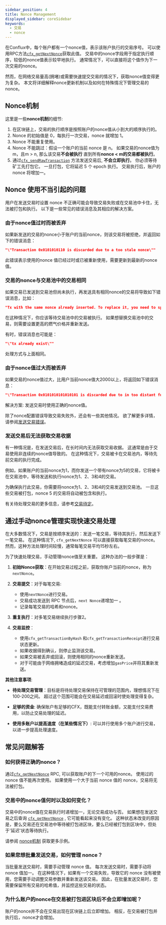 ```yaml
---
sidebar_position: 4
title: Nonce Management
displayed_sidebar: coreSidebar
keywords:
  - 交易
  - nonce
---
```


在Conflux中，每个账户都有一个nonce值，表示该账户执行的交易序号。 可以使用RPC方法[`cfx_getNextNonce`](/docs/core/build/json-rpc/cfx-namespace/#cfx_getnextnonce)获取此值。 交易中的nonce字段用于指定执行顺序，较低的nonce值表示较早地执行。 通常情况下，可以直接将这个值作为下一次交易的nonce。

然而，在网络交易量高(拥堵)或需要快速提交交易的情况下，获取nonce值变得更为复杂。 本文将详细解释nonce更新机制以及如何在特殊情况下管理交易的nonce。

## Nonce机制

这里是一些**nonce机制**的细节:

1. 在区块链上，交易的执行顺序是按照账户的nonce值从小到大的顺序执行的。
2. Nonce 的初始值是 0，每执行一次交易，nonce 就增加 1。
3. Nonce 不能重复使用。
4. Nonce 不能跳过：假设一个账户的当前 nonce 是 n。 如果交易的nonce值为m，且m > n, 那么该交易**不会被执行** 直到所有**nonce < m的交易都被执行**。
5. 通过[`cfx_sendRawTransaction`](/docs/core/build/json-rpc/cfx-namespace#cfx_sendrawtransaction) 方法发送交易后, **不会立即执行**。 你必须等待矿工先打包它。 一旦打包，它将延迟 5 个 epoch 执行。 交易执行后，账户的 nonce 将增加一。

## Nonce 使用不当引起的问题

用户在发送交易时设置 nonce 不正确可能会导致交易失败或在交易池中卡住，无法被打包和执行。 以下是一些常见的错误消息及其相应的解决方案。

### 由于nonce值过时而被丢弃

如果新发送的交易的nonce小于账户的当前nonce，则该交易将被拒绝，并返回如下的错误消息：

```json
"\"Transaction 0x0101010110 is discarded due to a too stale nonce\""
```

此错误表示使用的nonce 值已经过时或已被重新使用，需要更新到最新的nonce值。

### 交易的nonce与交易池中的交易相同

如果交易已发送到交易池但尚未执行，再发送具有相同nonce的交易将导致如下错误消息，比如：

```json
"Tx with the same nonce already inserted. To replace it, you need to specify a gas price > {}""
```

在这种情况下，你应该等待交易池中的交易被执行。 如果想替换交易池中的交易，则需要设置更高的燃气价格并重新发送。

有时，错误消息也可能是：

```json
"\"tx already exist\""
```

处理方式与上面相同。

### 由于nonce值过大而被丢弃

如果交易的nonce值过大，比用户当前nonce值大2000以上，将返回如下错误消息：

```json
"\"Transaction 0x0101010101010101 is discarded due to in too distant future\""
```

解决方案: 发送交易时使用正确的nonce值。

除了nonce配置错误导致交易失败外，还会有一些其他情况。 欲了解更多详情，请参阅[发送交易错误](./send-tx-error.md)。

### 发送交易后无法获取交易收据

有一种情况是，在发送交易后，在长时间内无法获取交易收据。 这通常是由于交易使用非连续的nonce值导致的。 在这种情况下，交易被卡在交易池内，等待先前交易的执行完成。

例如，如果账户的当前nonce为1，而你发送一个带有nonce为5的交易，它将被卡在交易池中，等待发送和执行nonce为1、2、3和4的交易。

为确保执行此交易，你需要将nonce为1、2、3和4的交易发送到交易池。 一旦这些交易被打包，nonce 5 的交易将自动被包含和执行。

有关待处理交易的更多信息，请参考[交易待定](./why-transaction-is-pending.md)。

## 通过手动nonce管理实现快速交易处理

在大多数情况下，交易是按顺序发送的：发送一笔交易，等待其执行，然后发送下一笔交易。 在这种情况下, `cfx_getNextNonce` 可以直接获取每笔交易的nonce。 然而，这种方法处理时间较慢，通常每笔交易平均15秒左右。

为了快速处理交易，手动管理nonce值至关重要。 这种办法的一般步骤是：

1. **初始Nonce获取**：在开始交易过程之前，获取你账户当前的nonce，称为 `nextNonce`。

2. **交易提交**：对于每笔交易:
   - 使用`nextNonce`进行交易。
   - 交易成功发送到 RPC 节点后，`next Nonce`递增加一 。
   - 记录每笔交易的哈希和nonce。

3. **重复执行**：对多笔交易继续执行步骤2。

4. **交易监控**：
   - 使用`cfx_getTransactionByHash` 和`cfx_getTransactionReceipt`进行交易状态更新。
   - 如果收据得到确认，则停止监测该交易。
   - 如果交易被丢弃或回滚，则使用相同的nonce重新发送。
   - 对于可能由于网络拥堵造成的延迟交易，考虑增加`gasPrice`并将其重新发送。

**其他注意事项**:

- **待处理交易管理**：目标是将待处理交易保持在可管理的范围内，理想情况下在100-200之间。 超过这个范围可能会在交易延迟或回滚时使处理变得复杂。

- **足够的资金**: 确保账户有足够的CFX，既能支付转账金额，又能支付交易费用，以防止交易处理的延迟。

- **使用多账户以提高速度（在某些情况下）**: 可以并行使用多个账户进行交易，以进一步提高处理速度。

## 常见问题解答

### 如何获得正确的nonce？

通过[`cfx_getNextNonce`](/docs/core/build/json-rpc/cfx-namespace/#cfx_getnextnonce) RPC, 可以获取账户的下一个可用的nonce。 使用过的 nonce 值不能再次使用。 如果使用一个大于当前 nonce 值的 nonce，交易将无法被打包。

### 交易中的nonce值何时以及如何变化？

交易中的nonce值在交易执行时递增加一，无论交易成功与否。 如果想在发送交易之后查询 [`cfx_getNextNonce`](/docs/core/build/json-rpc/cfx-namespace/#cfx_getnextnonce) , 它可能看起来没有变化。 这种状态未改变的原因是，要么交易还在交易池中等待被打包进区块，要么已经被打包到区块中，但处于'延迟'状态等待执行。

请参阅 [nonce机制](./nonce.md#nonce-mechanism) 获取更多示例。

### 如果您想批量发送交易，如何管理 nonce？

当批量发送交易时，需要手动管理 nonce 值。 每次发送交易时，需要手动将 nonce 值加一。
在这种情况下，如果有一个交易失败，导致它的 nonce 没有被使用，您需要手动调整交易参数并重新发送该交易。
因此，在批量发送交易时，您需要保留所有交易的哈希值，并监控这些交易的状态。

### 为什么账户的nonce在交易被打包进区块后不会立即增加呢？

账户的nonce并不会在交易出现在区块链上后立即增加。 相反，在交易被打包并执行后，nonce才会增加。

